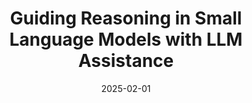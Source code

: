 ---
title: "Guiding Reasoning in Small Language Models with LLM Assistance"
collection: publications
category: "workshops"
permalink: /publication/2025-02-01-Guiding-Reasoning
date: 2025-02-01
venue: 'COML Workshop SCARL'
paperurl: 'https://openreview.net/pdf/555e9fc9ea37b7dc1676f401effe36b9cc55d9bc.pdf'
citation: 'Y Kim*, <b>Euiin Yi</b>*, M Kim, SY Yun, and T Kim. (2025). &quot;Guiding Reasoning in Small Language Models with LLM Assistance.&quot; <i>COML SCARL</i>.'
excerpt: '<img src="/assets/paper_images/SMART.png" alt="placeholder image" style="float: right; width: 300px; margin: 0 0 1em 1em;">
This paper proposes the SMART framework to address the challenge of Small Language Models (SLMs) in multi-step, complex reasoning tasks. An LLM selectively intervenes to assist the SLM''s reasoning process only when necessary. This approach evaluates the confidence of the SLM''s reasoning results, and if the score is low, the LLM provides a corrected reasoning step, significantly boosting SLM performance while minimizing LLM usage.'
keywords: 'Small Language Models (SLMs), Large Language Models (LLMs), Reasoning, AI Agents, Cognitive Scaffolding'
---